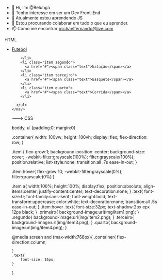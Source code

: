 - 👋 Hi, I’m @Beluhga
- 👀 Tenho interesse em ser um Dev Front-End
- 🌱 Atualmente estou aprendendo JS
- 💞️ Estou procurando colaborar em tudo o que eu aprender.
- 📫 Como me encontrar michaelfernando@live.com

HTML
<!DOCTYPE html>
<html lang="pt-br">
  <head>
    <meta charset="UTF-8">
    <meta name="viewport" id="viewport" content="width=device-width, initial-scale=1.0">
    <title>Exemplo - Menu com FLEX-DROW</title>
    <link rel="stylesheet" href="estilo.css">
  
  </head>
  <body>
    <nav>
      <ul class="container">
        <li class="item primeiro">
          <a href="#"><span class="text">Futebol</span></a>

        </li>
        <li class="item segundo">
          <a href="#"><span class="text">Natação</span></a>
        </li>
        <li class="item terceiro">
          <a href="#"><span class="text">Basquete</span></a>
        </li>
        <li class="item quarto">
          <a href="#"><span class="text">Corrida</span></a>
        </li>
        
      </ul>
    </nav>
  </body>
</html>
--->
CSS

boddy, ul {padding:0; margin:0}

.container{
    width: 100vw;
    height: 100vh;
    display: flex;
    flex-direction: row;
}

.item {
    flex-grow:1;
    background-position: center;
    background-size: cover;
    -webkit-filter:grayscale(100%);
    filter:grayscale(100%);
    position:relative;
    list-style:none;
    transition:all .7s ease-in-out;
}

.item:hover{
    flex-grow:10;
    -webkit-filter:grayscale(0%);
    filter:grayscale(0%)
}

.item a{
    width:100%;
    height:100%;
    display:flex;
    position:absolute;
    align-items:center;
    justify-content:center;
    text-decoration:none;
}
.text{
    font-size:0;
    font-family:sans-serif;
    font-weight:bold;
    text-transform:uppercase;
    color:white;
    text-decoration:none;
    transition:all .5s ease-in-out;
}
.item:hover .text{
    font-size:32px;
    text-shadow:2px epx 12ps black;
}
.primeiro{
    background-image:url(img/item1.png);
}
.segundo{
    background-image:url(img/item2.png);
}
.terceiro{
    background-image:url(img/item3.png);
}
.quarto{
    background-image:url(img/item4.png);
}

@media screen and (max-width:768px){
    .container{
        flex-direction:column;

    }
    .text{
        font-size: 16px;
    }
}




